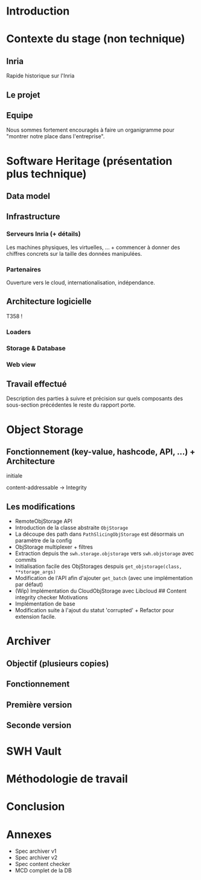 
# Introduction


# Contexte du stage (non technique)

## Inria

Rapide historique sur l'Inria

## Le projet

## Equipe

Nous sommes fortement encouragés à faire un organigramme pour "montrer
notre place dans l'entreprise".


# Software Heritage (présentation plus technique)

## Data model

## Infrastructure

### Serveurs Inria (+ détails)

Les machines physiques, les virtuelles, ... + commencer à donner des
chiffres concrets sur la taille des données manipulées.

### Partenaires

Ouverture vers le cloud, internationalisation, indépendance.

## Architecture logicielle

T358 !

### Loaders

### Storage & Database

### Web view

## Travail effectué

Description des parties à suivre et précision sur quels composants des
sous-section précédentes le reste du rapport porte.

# Object Storage

## Fonctionnement (key-value, hashcode, API, ...) + Architecture
initiale

content-addressable -> Integrity

## Les modifications

- RemoteObjStorage API
- Introduction de la classe abstraite `ObjStorage`
- La découpe des path dans `PathSlicingObjStorage` est désormais un
  paramètre de la config
- ObjStorage multiplexer + filtres
- Extraction depuis the `swh.storage.objstorage` vers `swh.objstorage`
  avec commits
- Initialisation facile des ObjStorages despuis `get_objstorage(class,
  **storage_args)`
- Modification de l'API afin d'ajouter `get_batch` (avec une
  implémentation par défaut)
- (Wip) Implémentation du CloudObjStorage avec Libcloud ## Content
integrity checker Motivations
- Implémentation de base
- Modification suite à l'ajout du statut 'corrupted' + Refactor pour
  extension facile.

# Archiver

## Objectif (plusieurs copies)

## Fonctionnement

## Première version

## Seconde version

# SWH Vault


# Méthodologie de travail


# Conclusion


# Annexes
- Spec archiver v1
- Spec archiver v2
- Spec content checker
- MCD complet de la DB
